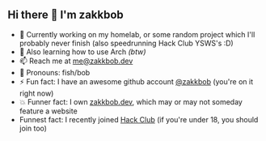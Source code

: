 ## Hi there 👋 I'm zakkbob

- 🔭 Currently working on my homelab, or some random project which I'll probably never finish (also speedrunning Hack Club YSWS's :D)
- 🌱 Also learning how to use Arch _(btw)_
- 📫 Reach me at [me\@zakkbob.dev](mailto:me\@zakkbob.dev)
- 🐠 Pronouns: fish/bob
- ⚡ Fun fact: I have an awesome github account [@zakkbob](https://github.zakkbob.dev) (you're on it right now)
- 💥 Funner fact: I own [zakkbob.dev](https://zakkbob.dev), which may or may not someday feature a website
- Funnest fact: I recently joined [Hack Club](https://hackclub.com/) (if you're under 18, you should join too)

<!-- uncomment this when it's not bad
[![Zakkbob's GitHub stats](https://github-readme-stats.vercel.app/api?username=zakkbob)](https://github.com/anuraghazra/github-readme-stats)
-->
